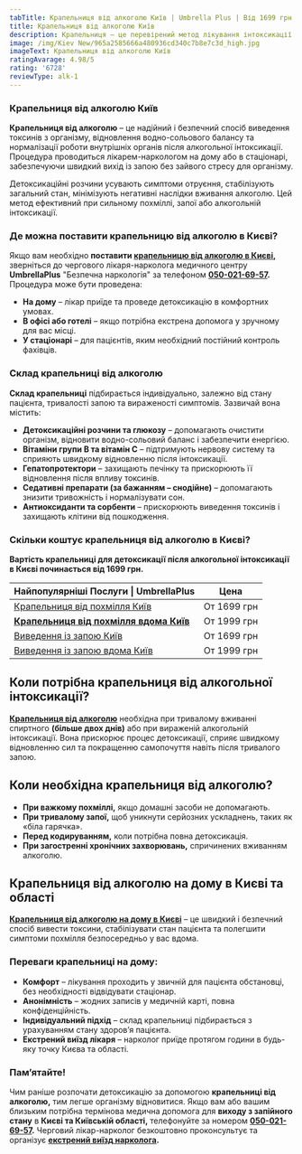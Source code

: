 ```yaml
---
tabTitle: Крапельниця від алкоголю Київ | Umbrella Plus | Від 1699 грн
title: Крапельниця від алкоголю Київ
description: Крапельниця – це перевірений метод лікування інтоксикації
image: /img/Kiev New/965a2585666a480936cd340c7b8e7c3d_high.jpg
imageText: Крапельниця від алкоголю Київ
ratingAvarage: 4.98/5
rating: '6728'
reviewType: alk-1
---
```


### Крапельниця від алкоголю Київ

**Крапельниця від алкоголю** – це надійний і безпечний спосіб виведення токсинів з організму, відновлення водно-сольового балансу та нормалізації роботи внутрішніх органів після алкогольної інтоксикації. Процедура проводиться лікарем-наркологом на дому або в стаціонарі, забезпечуючи швидкий вихід із запою без зайвого стресу для організму.

Детоксикаційні розчини усувають симптоми отруєння, стабілізують загальний стан, мінімізують негативні наслідки вживання алкоголю. Цей метод ефективний при сильному похміллі, запої або алкогольній інтоксикації.

### Де можна поставити крапельницю від алкоголю в Києві?

Якщо вам необхідно **поставити [крапельницю від алкоголю в Києві](https://umbrella-plus.com.ua/uk/kiev/kapelnica_ot_alkogola_kiev/),** зверніться до чергового лікаря-нарколога медичного центру **UmbrellaPlus** "Безпечна наркологія" за телефоном **[050-021-69-57](tel:0500216957).** Процедура може бути проведена:

* **На дому** – лікар приїде та проведе детоксикацію в комфортних умовах.
* **В офісі або готелі** – якщо потрібна екстрена допомога у зручному для вас місці.
* **У стаціонарі** – для пацієнтів, яким необхідний постійний контроль фахівців.

### Склад крапельниці від алкоголю

**Склад крапельниці** підбирається індивідуально, залежно від стану пацієнта, тривалості запою та вираженості симптомів. Зазвичай вона містить:

* **Детоксикаційні розчини та глюкозу** – допомагають очистити організм, відновити водно-сольовий баланс і забезпечити енергією.
* **Вітаміни групи B та вітамін C** – підтримують нервову систему та сприяють швидкому відновленню після інтоксикації.
* **Гепатопротектори** – захищають печінку та прискорюють її відновлення після впливу токсинів.
* **Седативні препарати (за бажанням – снодійне)** – допомагають знизити тривожність і нормалізувати сон.
* **Антиоксиданти та сорбенти** – прискорюють виведення токсинів і захищають клітини від пошкодження.

### Скільки коштує крапельниця від алкоголю в Києві?

**Вартість крапельниці для детоксикації після алкогольної інтоксикації в Києві починається від 1699 грн.**

| Найпопулярніші Послуги \| UmbrellaPlus                                                   | Цена        |
| ---------------------------------------------------------------------------------------- | ----------- |
| [Крапельниця від похмілля Київ](Kapelnica_ot_alkogola_kiev)                              | От 1699 грн |
| **[Крапельниця від похмілля вдома Київ](Kapelnica_ot_alkogola_na_dom_kiev)**             | От 1999 грн |
| [Виведення із запою Київ](https://umbrella-plus.com.ua/uk/kiev/vivod-iz-zapoia-kiev-ua/) | От 1699 грн |
| [Виведення із запою вдома Київ](Vivod-iz-zapoia-na-domy-kiev-ua)                         | От 1999 грн |

## Коли потрібна крапельниця від алкогольної інтоксикації?

**[Крапельниця від алкоголю](https://umbrella-plus.com.ua/uk/kiev/kapelnica_ot_alkogola_kiev/)** необхідна при тривалому вживанні спиртного **(більше двох днів)** або при вираженій алкогольній інтоксикації. Вона прискорює процес детоксикації, сприяє швидкому відновленню сил та покращенню самопочуття навіть після тривалого запою.

## Коли необхідна крапельниця від алкоголю?

* **При важкому похміллі,** якщо домашні засоби не допомагають.
* **При тривалому запої,** щоб уникнути серйозних ускладнень, таких як «біла гарячка».
* **Перед кодируванням,** коли потрібна повна детоксикація.
* **При загостренні хронічних захворювань,** спричинених вживанням алкоголю.

## Крапельниця від алкоголю на дому в Києві та області

**[Крапельниця від алкоголю на дому в Києві](https://umbrella-plus.com.ua/uk/kiev/kapelnica_ot_alkogola_na_dom_kiev/)** – це швидкий і безпечний спосіб вивести токсини, стабілізувати стан пацієнта та полегшити симптоми похмілля безпосередньо у вас вдома.

### Переваги крапельниці на дому:

* **Комфорт** – лікування проходить у звичній для пацієнта обстановці, без необхідності відвідувати стаціонар.
* **Анонімність** – жодних записів у медичній карті, повна конфіденційність.
* **Індивідуальний підхід** – склад крапельниці підбирається з урахуванням стану здоров’я пацієнта.
* **Екстрений виїзд лікаря** – нарколог приїде протягом години в будь-яку точку Києва та області.

### Пам’ятайте!

Чим раніше розпочати детоксикацію за допомогою **крапельниці від алкоголю,** тим легше організму відновитися. Якщо вам або вашим близьким потрібна термінова медична допомога для **виходу з запійного стану** в **Києві та Київській області,** телефонуйте за номером **[050-021-69-57](tel:0500216957).** Черговий лікар-нарколог безкоштовно проконсультує та організує **[екстрений виїзд нарколога](https://umbrella-plus.com.ua/uk/kiev/vivod-iz-zapoia-na-domy-kiev-ua/).**
